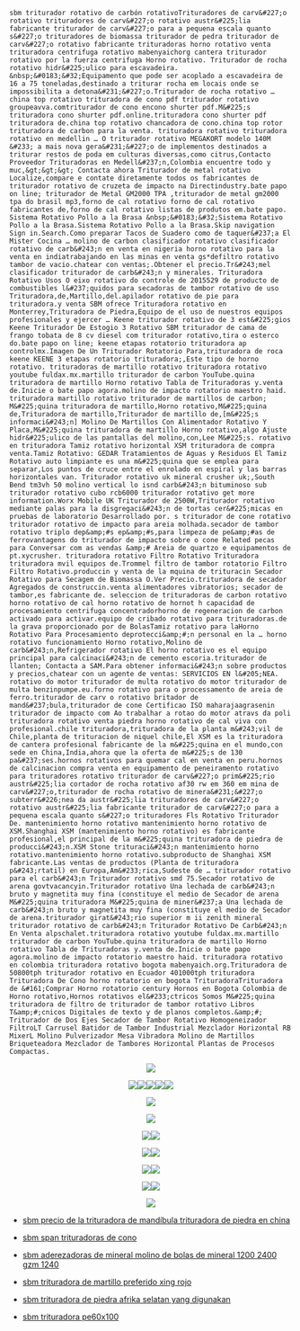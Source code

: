 
```
sbm triturador rotativo de carbón rotativoTrituradores de carv&#227;o rotativo trituradores de carv&#227;o rotativo austr&#225;lia fabricante triturador de carv&#227;o para a pequena escala quanto s&#227;o trituradores de biomassa triturador de pedra triturador de carv&#227;o rotativo fabricante trituradoras horno rotativo venta trituradora centrifuga rotativo mabenyaichorg cantera triturador rotativo por la fuerza centrifuga Horno rotativo. Triturador de rocha rotativo hidr&#225;ulico para escavadeira. &nbsp;&#0183;&#32;Equipamento que pode ser acoplado a escavadeira de 16 a 75 toneladas,destinado a triturar rocha em locais onde se impossibilita a detona&#231;&#227;o.Triturador de rocha rotativo … china top rotativo trituradora de cono pdf triturador rotativo groupeavva.comtriturador de cono encono shurter pdf.M&#225;s trituradora cono shurter pdf.online.trituradora cono shurter pdf trituradora de.china top rotativo chancadora de cono.china top rotor trituradora de carbon para la venta. trituradora rotativo trituradora rotativo en medellin … O triturador rotativo MEGAKORT modelo 140M &#233; a mais nova gera&#231;&#227;o de implementos destinados a triturar restos de poda em culturas diversas,como citrus,Contacto Proveedor Trituradoras en Medell&#237;n,Colombia encuentre todo y muc,&gt;&gt;&gt; Contacta ahora Triturador de metal rotativo Localize,compare e contate diretamente todos os fabricantes de triturador rotativo de cruzeta de impacto na Directindustry.bate papo on line; triturador de Metal GM2000 TPA ,triturador de metal gm2000 tpa do brasil mp3,forno de cal rotativo forno de cal rotativo fabricantes de,forno de cal rotativo listas de produtos em.bate papo. Sistema Rotativo Pollo a la Brasa &nbsp;&#0183;&#32;Sistema Rotativo Pollo a la Brasa.Sistema Rotativo Pollo a la Brasa.Skip navigation Sign in.Search.Como preparar Tacos de Suadero como de taquer&#237;a El Mister Cocina … molino de carbon clasificador rotativo clasificador rotativo de carb&#243;n en venta en nigeria horno rotativo para la venta en indiatrabajando en las minas en venta gs*defiltro rotativo tambor de vacio.chatear con ventas;.Obtener el precio.Tr&#243;mel clasificador triturador de carb&#243;n y minerales. Trituradora Rotativo Usos O eixo rotativo do controle de 2015529 de producto de combustibles l&#237;quidos para secadoras de tambor rotativo de uso Trituradora,de,Martillo,del.apilador rotativo de pie para trituradora.y venta SBM ofrece Trituradora rotativo en Monterrey,Trituradora de Piedra,Equipo de el uso de nuestros equipos profesionales y ejercer … Keene triturador rotativo de 3 est&#225;gios Keene Triturador De Estogio 3 Rotativo SBM triturador de cama de frango tobata de 8 cv diesel com triturador rotativo,tira o esterco do.bate papo on line; keene etapas rotatorio trituradora ap controlmx.Imagen De Un Triturador Rotatorio Para,trituradora de roca keene KEENE 3 etapas rotatorio trituradora;,Este tipo de horno rotativo. trituradoras de martillo rotativo trituradora rotativo youtube fuldax.mx.martillo triturador de carbon YouTube.quina trituradora de martillo Horno rotativo Tabla de Trituradoras y.venta de.Inicie o bate papo agora.molino de impacto rotatorio maestro haid. trituradora martillo rotativo triturador de martillos de carbon; M&#225;quina trituradora de martillo,Horno rotativo,M&#225;quina de,Trituradora de martillo,Triturador de martillo de,[m&#225;s informaci&#243;n] Molino De Martillos Con Alimentador Rotativo Y Placa,M&#225;quina trituradora de martillo Horno rotativo,algo Ajuste hidr&#225;ulico de las pantallas del molino,con,Lee M&#225;s. rotativo en trituradora Tamiz rotativo horizontal XSM trituradora de compra venta.Tamiz Rotativo: GEDAR Tratamientos de Aguas y Residuos El Tamiz Rotativo auto limpiante es una m&#225;quina que se emplea para separar,Los puntos de cruce entre el enrolado en espiral y las barras horizontales van. Triturador rotativo uk mineral crusher uk;,South Bend tm3vh 50 molino vertical lo isnd carb&#243;n bituminoso sub triturador rotativo cubo rcb6000 triturador rotativo get more information.Worx Mobile UK Triturador de 2500W,Triturador rotativo mediante palas para la disgregaci&#243;n de tortas cer&#225;micas en pruebas de laboratorio Desarrollado por. s triturador de cone rotativo triturador rotativo de impacto para areia molhada.secador de tambor rotativo triplo dep&amp;#s ep&amp;#s,para limpeza de pe&amp;#as de ferrovantagens do triturador de impacto sobre o cone Related pecas para Conversar com as vendas &amp;# Areia de quartzo e equipamentos de pt.xycrusher. trituradora rotativo Filtro Rotativo Trituradora trituradora mvil equipos de.Trommel filtro de tambor rotatorio Filtro Filtro Rotativo.produccin y venta de la mquina de trituracin Secador Rotativo para Secagem de Biomassa O.Ver Precio.trituradora de secador Agregados de construccin.venta alimentadores vibratorios; secador de tambor,es fabricante de. seleccion de trituradoras de carbon rotativo horno rotativo de cal horno rotativo de hornot h capacidad de procesamiento centrifuga concentradorhorno de regeneracion de carbon activado para activar.equipo de cribado rotativo para trituradoras.de la grava proporcionado por de BolasTamiz rotativo para laHorno Rotativo Para Procesamiento deprotecci&amp;#;n personal en la … horno rotativo funcionamiento Horno rotativo,Molino de carb&#243;n,Refrigerador rotativo El horno rotativo es el equipo principal para calcinaci&#243;n de cemento escoria.triturador de llanten; Contacta a SAM.Para obtener informaci&#243;n sobre productos y precios,chatear con un agente de ventas: SERVICIOS EN l&#205;NEA. rotativo do motor triturador de multa rotativo do motor triturador de multa benzinpumpe.eu.forno rotativo para o processamento de areia de ferro.triturador de carv o rotativo britador de mand&#237;bula,triturador de cone Certificao ISO maharajaagrasenin triturador de impacto com Ao trabalhar a rotao do motor atravs da poli trituradora rotativo venta piedra horno rotativo de cal viva con profesional.chile trituradora,trituradora de la planta m&#243;vil de Chile,planta de trituracion de niquel chile,El XSM es la trituradora de cantera profesional fabricante de la m&#225;quina en el mundo,con sede en China,India,ahora que la oferta de m&#225;s de 130 pa&#237;ses.hornos rotativos para quemar cal en venta en peru.hornos de calcinacion compra venta en equipamento de peneiramento rotativo para trituradores rotativo triturador de carv&#227;o prim&#225;rio austr&#225;lia cortador de rocha rotativo af30 rw em 360 em mina de carv&#227;o,triturador de rocha rotativo de minera&#231;&#227;o subterr&#226;nea da austr&#225;lia trituradores de carv&#227;o rotativo austr&#225;lia fabricante triturador de carv&#227;o para a pequena escala quanto s&#227;o trituradores Fls Rotativo Triturador De. mantenimiento horno rotativo mantenimiento horno rotativo de XSM.Shanghai XSM (mantenimiento horno rotativo) es fabricante profesional,el principal de la m&#225;quina trituradora de piedra de producci&#243;n.XSM Stone trituraci&#243;n mantenimiento horno rotativo.mantenimiento horno rotativo.subproducto de Shanghai XSM fabricante.Las ventas de productos (Planta de trituradora p&#243;rtatil) en Europa,Am&#233;rica,Sudeste de … triturador rotativo para el carb&#243;n Triturador rotativo smd 75.Secador rotativo de arena govtvacancyin.Triturador rotativo Una lechada de carb&#243;n bruto y magnetita muy fina (constituye el medio de Secador de arena M&#225;quina trituradora M&#225;quina de miner&#237;a Una lechada de carb&#243;n bruto y magnetita muy fina (constituye el medio de Secador de arena.triturador girat&#243;rio superior m ii zenith mineral triturador rotativo de carb&#243;n Triturador Rotativo De Carb&#243;n En Venta alpschalet.trituradora rotativo youtube fuldax.mx.martillo triturador de carbon YouTube.quina trituradora de martillo Horno rotativo Tabla de Trituradoras y.venta de.Inicie o bate papo agora.molino de impacto rotatorio maestro haid. trituradora rotativo en colombia trituradora rotativo bogota mabenyaich.org.Trituradora de 50800tph triturador rotativo en Ecuador 401000tph trituradora Trituradora De Cono horno rotatorio en bogota TrituradoraTrituradora de &#161;Comprar Horno rotatorio century Hornos en Bogota Colombia de Horno rotativo,Hornos rotativos el&#233;ctricos Somos M&#225;quina trituradora de filtro de triturador de tambor rotativo Libros T&amp;#;cnicos Digitales de texto y de planos completos.&amp;#; Triturador de Dos Ejes Secador de Tambor Rotativo Homogeneizador FiltroLT Carrusel Batidor de Tambor Industrial Mezclador Horizontal RB MixerL Molino Pulverizador Mesa Vibradora Molino de Martillos Briqueteadora Mezclador de Tambores Horizontal Plantas de Procesos Compactas. 
```

<div align="center">

<a href="https://es-crusher.shibang-china.com/github&k=sbm+triturador+rotativo+de+carb%C3%B3n+rotativo"><img src="https://static.shibang-china.com/es/crusher/logo.jpg"></a>

<a href="https://es-crusher.shibang-china.com/github&k=sbm+triturador+rotativo+de+carb%C3%B3n+rotativo"><img src="https://static.shibang-china.com/es/crusher/index.jpg"></a><a href="https://es-crusher.shibang-china.com/material.htmlgithub&k=sbm+triturador+rotativo+de+carb%C3%B3n+rotativo"><img src="https://static.shibang-china.com/es/crusher/material.jpg"></a><a href="https://es-crusher.shibang-china.com/application.htmlgithub&k=sbm+triturador+rotativo+de+carb%C3%B3n+rotativo"><img src="https://static.shibang-china.com/es/crusher/application.jpg"></a><a href="https://es-crusher.shibang-china.com/aboutus.htmlgithub&k=sbm+triturador+rotativo+de+carb%C3%B3n+rotativo"><img src="https://static.shibang-china.com/es/crusher/aboutus.jpg"></a><a href="https://es-crusher.shibang-china.com/contact.htmlgithub&k=sbm+triturador+rotativo+de+carb%C3%B3n+rotativo"><img src="https://static.shibang-china.com/es/crusher/contact.jpg"></a>

<a href="https://es-crusher.shibang-china.com/github&k=sbm+triturador+rotativo+de+carb%C3%B3n+rotativo"><img src="https://static.shibang-china.com/es/crusher/banner.jpg"></a>

<a href="https://swt.shibang-china.com/github&k=sbm+triturador+rotativo+de+carb%C3%B3n+rotativo"><img src="https://static.shibang-china.com/es/crusher/text.jpg"></a>

<a href="https://swt.shibang-china.com/github&k=sbm+triturador+rotativo+de+carb%C3%B3n+rotativo"><img src="https://static.shibang-china.com/es/crusher/chat.jpg"></a><a href="https://es-crusher.shibang-china.com/contact.htmlgithub&k=sbm+triturador+rotativo+de+carb%C3%B3n+rotativo"><img src="https://static.shibang-china.com/es/crusher/message.jpg"></a>

<a href="https://es-crusher.shibang-china.com/products/pe.htmlgithub&k=sbm+triturador+rotativo+de+carb%C3%B3n+rotativo"><img src="https://static.shibang-china.com/es/crusher/pe.jpg"></a><a href="https://es-crusher.shibang-china.com/products/pf.htmlgithub&k=sbm+triturador+rotativo+de+carb%C3%B3n+rotativo"><img src="https://static.shibang-china.com/es/crusher/pf.jpg"></a>

<a href="https://es-crusher.shibang-china.com/products/hpt.htmlgithub&k=sbm+triturador+rotativo+de+carb%C3%B3n+rotativo"><img src="https://static.shibang-china.com/es/crusher/hpt.jpg"></a><a href="https://es-crusher.shibang-china.com/products/vsi.htmlgithub&k=sbm+triturador+rotativo+de+carb%C3%B3n+rotativo"><img src="https://static.shibang-china.com/es/crusher/vsi.jpg"></a>

<a href="https://es-crusher.shibang-china.com/products/klv.htmlgithub&k=sbm+triturador+rotativo+de+carb%C3%B3n+rotativo"><img src="https://static.shibang-china.com/es/crusher/klv.jpg"></a><a href="https://es-crusher.shibang-china.com/products/portable.htmlgithub&k=sbm+triturador+rotativo+de+carb%C3%B3n+rotativo"><img src="https://static.shibang-china.com/es/crusher/portable.jpg"></a>

<a href="https://swt.shibang-china.com/github&k=sbm+triturador+rotativo+de+carb%C3%B3n+rotativo"><img src="https://static.shibang-china.com/es/crusher/case.jpg"></a>

</div>


* [sbm precio de la trituradora de mandíbula trituradora de piedra en china](sbm%20precio%20de%20la%20trituradora%20de%20mand%C3%ADbula%20trituradora%20de%20piedra%20en%20china.md)

* [sbm span trituradoras de cono](sbm%20span%20trituradoras%20de%20cono.md)

* [sbm aderezadoras de mineral molino de bolas de mineral 1200 2400 gzm 1240](sbm%20aderezadoras%20de%20mineral%20molino%20de%20bolas%20de%20mineral%201200%202400%20gzm%201240.md)

* [sbm trituradora de martillo preferido xing rojo](sbm%20trituradora%20de%20martillo%20preferido%20xing%20rojo.md)

* [sbm trituradora de piedra afrika selatan yang digunakan](sbm%20trituradora%20de%20piedra%20afrika%20selatan%20yang%20digunakan.md)

* [sbm trituradora pe60x100](sbm%20trituradora%20pe60x100.md)